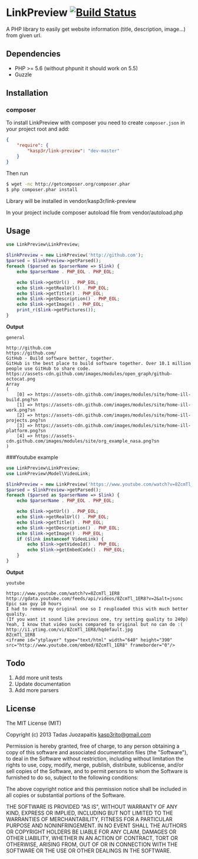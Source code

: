 LinkPreview [![Build Status](https://secure.travis-ci.org/kasp3r/link-preview.png)](http://travis-ci.org/kasp3r/link-preview)
===========

A PHP library to easily get website information (title, description, image...) from given url.

## Dependencies

* PHP >= 5.6 (without phpunit it should work on 5.5)
* Guzzle

## Installation

### composer

To install LinkPreview with composer you need to create `composer.json` in your project root and add:

```json
{
    "require": {
        "kasp3r/link-preview": "dev-master"
    }
}
```

Then run

```bash
$ wget -nc http://getcomposer.org/composer.phar
$ php composer.phar install
```

Library will be installed in vendor/kasp3r/link-preview

In your project include composer autoload file from vendor/autoload.php

## Usage

```php
use LinkPreview\LinkPreview;

$linkPreview = new LinkPreview('http://github.com');
$parsed = $linkPreview->getParsed();
foreach ($parsed as $parserName => $link) {
    echo $parserName . PHP_EOL . PHP_EOL;

    echo $link->getUrl() . PHP_EOL;
    echo $link->getRealUrl() . PHP_EOL;
    echo $link->getTitle() . PHP_EOL;
    echo $link->getDescription() . PHP_EOL;
    echo $link->getImage() . PHP_EOL;
    print_r($link->getPictures());
}
```


**Output**

```
general

http://github.com
https://github.com/
GitHub · Build software better, together.
GitHub is the best place to build software together. Over 10.1 million people use GitHub to share code.
https://assets-cdn.github.com/images/modules/open_graph/github-octocat.png
Array
(
    [0] => https://assets-cdn.github.com/images/modules/site/home-ill-build.png?sn
    [1] => https://assets-cdn.github.com/images/modules/site/home-ill-work.png?sn
    [2] => https://assets-cdn.github.com/images/modules/site/home-ill-projects.png?sn
    [3] => https://assets-cdn.github.com/images/modules/site/home-ill-platform.png?sn
    [4] => https://assets-cdn.github.com/images/modules/site/org_example_nasa.png?sn
)
```

###Youtube example

```php
use LinkPreview\LinkPreview;
use LinkPreview\Model\VideoLink;

$linkPreview = new LinkPreview('https://www.youtube.com/watch?v=8ZcmTl_1ER8');
$parsed = $linkPreview->getParsed();
foreach ($parsed as $parserName => $link) {
    echo $parserName . PHP_EOL . PHP_EOL;

    echo $link->getUrl() . PHP_EOL;
    echo $link->getRealUrl() . PHP_EOL;
    echo $link->getTitle() . PHP_EOL;
    echo $link->getDescription() . PHP_EOL;
    echo $link->getImage() . PHP_EOL;
    if ($link instanceof VideoLink) {
        echo $link->getVideoId() . PHP_EOL;
        echo $link->getEmbedCode() . PHP_EOL;
    }
}
```


**Output**

```
youtube

https://www.youtube.com/watch?v=8ZcmTl_1ER8
http://gdata.youtube.com/feeds/api/videos/8ZcmTl_1ER8?v=2&alt=jsonc
Epic sax guy 10 hours
I had to remove my original one so I reuploaded this with much better quality.
(If you want it sound like previous one, try setting quality to 240p)
Yeah, I know that video sucks compared to original but no can do :(
http://i1.ytimg.com/vi/8ZcmTl_1ER8/hqdefault.jpg
8ZcmTl_1ER8
<iframe id="ytplayer" type="text/html" width="640" height="390" src="http://www.youtube.com/embed/8ZcmTl_1ER8" frameborder="0"/>
```

## Todo
1. Add more unit tests
2. Update documentation
3. Add more parsers

## License

The MIT License (MIT)

Copyright (c) 2013 Tadas Juozapaitis <kasp3rito@gmail.com>

Permission is hereby granted, free of charge, to any person obtaining a copy of
this software and associated documentation files (the "Software"), to deal in
the Software without restriction, including without limitation the rights to
use, copy, modify, merge, publish, distribute, sublicense, and/or sell copies of
the Software, and to permit persons to whom the Software is furnished to do so,
subject to the following conditions:

The above copyright notice and this permission notice shall be included in all
copies or substantial portions of the Software.

THE SOFTWARE IS PROVIDED "AS IS", WITHOUT WARRANTY OF ANY KIND, EXPRESS OR
IMPLIED, INCLUDING BUT NOT LIMITED TO THE WARRANTIES OF MERCHANTABILITY, FITNESS
FOR A PARTICULAR PURPOSE AND NONINFRINGEMENT. IN NO EVENT SHALL THE AUTHORS OR
COPYRIGHT HOLDERS BE LIABLE FOR ANY CLAIM, DAMAGES OR OTHER LIABILITY, WHETHER
IN AN ACTION OF CONTRACT, TORT OR OTHERWISE, ARISING FROM, OUT OF OR IN
CONNECTION WITH THE SOFTWARE OR THE USE OR OTHER DEALINGS IN THE SOFTWARE.
